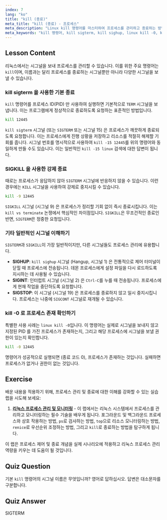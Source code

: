 ```yaml
---
index: 7
lang: "ko"
title: "kill (종료)"
meta_title: "kill (종료) - 프로세스"
meta_description: "Linux kill 명령어를 마스터하여 프로세스를 관리하고 종료하는 방법을 알아보세요. 이 가이드는 kill 과 terminate 의 차이점, 그리고 kill sigterm (SIGTERM), SIGKILL, kill sighup (SIGHUP) 과 같은 시그널을 설명합니다."
meta_keywords: "kill 명령어, kill sigterm, kill sighup, linux kill -0, kill 대 terminate, kill -15 linux, SIGTERM, SIGKILL, 프로세스 관리, 프로세스 종료"
---
```


## Lesson Content

리눅스에서는 시그널을 보내 프로세스를 관리할 수 있습니다. 이를 위한 주요 명령어는 `kill`이며, 이름과는 달리 프로세스를 종료하는 시그널뿐만 아니라 다양한 시그널을 보낼 수 있습니다.

### kill sigterm 을 사용한 기본 종료

`kill` 명령어를 프로세스 ID(PID) 만 사용하여 실행하면 기본적으로 `TERM` 시그널을 보냅니다. 이는 프로그램에게 정상적으로 종료하도록 요청하는 표준적인 방법입니다.

```bash
kill 12445
```

`kill sigterm` 시그널 (또는 `SIGTERM` 또는 시그널 15) 은 프로세스가 깨끗하게 종료되도록 요청합니다. 이는 프로세스에게 진행 상황을 저장하고 리소스를 적절히 해제할 기회를 줍니다. 시그널 번호를 명시적으로 사용하여 `kill -15 12445`를 위의 명령어와 동일하게 만들 수도 있습니다. 이는 일반적인 `kill -15 linux` 검색에 대한 답변이 됩니다.

### SIGKILL 을 사용한 강제 종료

때로는 프로세스가 응답하지 않아 `SIGTERM` 시그널에 반응하지 않을 수 있습니다. 이런 경우에는 `KILL` 시그널을 사용하여 강제로 중지시킬 수 있습니다.

```bash
kill -9 12445
```

`SIGKILL` 시그널 (시그널 9) 은 프로세스가 정리할 기회 없이 즉시 종료시킵니다. 이는 `kill vs terminate` 논쟁에서 핵심적인 차이점입니다. `SIGKILL`은 무조건적인 종료인 반면, `SIGTERM`은 정중한 요청입니다.

### 기타 일반적인 시그널 이해하기

`SIGTERM`과 `SIGKILL`이 가장 일반적이지만, 다른 시그널들도 프로세스 관리에 유용합니다.

- **SIGHUP**: `kill sighup` 시그널 (Hangup, 시그널 1) 은 전통적으로 제어 터미널이 닫힐 때 프로세스에 전송됩니다. 데몬 프로세스에게 설정 파일을 다시 로드하도록 지시하는 데 사용될 수 있습니다.
- **SIGINT**: 인터럽트 시그널 (시그널 2) 은 `Ctrl-C`를 누를 때 전송됩니다. 프로세스에게 현재 작업을 중단하도록 요청합니다.
- **SIGSTOP**: 이 시그널 (시그널 19) 은 프로세스를 종료하지 않고 일시 중지시킵니다. 프로세스는 나중에 `SIGCONT` 시그널로 재개될 수 있습니다.

### kill -0 로 프로세스 존재 확인하기

특별한 사용 사례는 `linux kill -0`입니다. 이 명령어는 실제로 시그널을 보내지 않고 지정된 PID 를 가진 프로세스가 존재하는지, 그리고 해당 프로세스에 시그널을 보낼 권한이 있는지 확인합니다.

```bash
kill -0 12445
```

명령어가 성공적으로 실행되면 (종료 코드 0), 프로세스가 존재하는 것입니다. 실패하면 프로세스가 없거나 권한이 없는 것입니다.

## Exercise

배운 내용을 적용하기 위해, 프로세스 관리 및 종료에 대한 이해를 강화할 수 있는 실습 랩을 시도해 보세요:

1. **[리눅스 프로세스 관리 및 모니터링](https://labex.io/ko/labs/comptia-manage-and-monitor-linux-processes-590864)** - 이 랩에서는 리눅스 시스템에서 프로세스를 관리하고 모니터링하는 필수 기술을 배우게 됩니다. 포그라운드 및 백그라운드 프로세스와 상호 작용하는 방법, `ps`로 검사하는 방법, `top`으로 리소스 모니터링하는 방법, `renice`로 우선순위 조정하는 방법, 그리고 `kill`로 종료하는 방법을 탐구하게 됩니다.

이 랩은 프로세스 제어 및 종료 개념을 실제 시나리오에 적용하고 리눅스 프로세스 관리 역량을 키우는 데 도움이 될 것입니다.

## Quiz Question

기본 `kill` 명령어의 시그널 이름은 무엇입니까? 영어로 답하십시오. 답변은 대소문자를 구분합니다.

## Quiz Answer

SIGTERM
